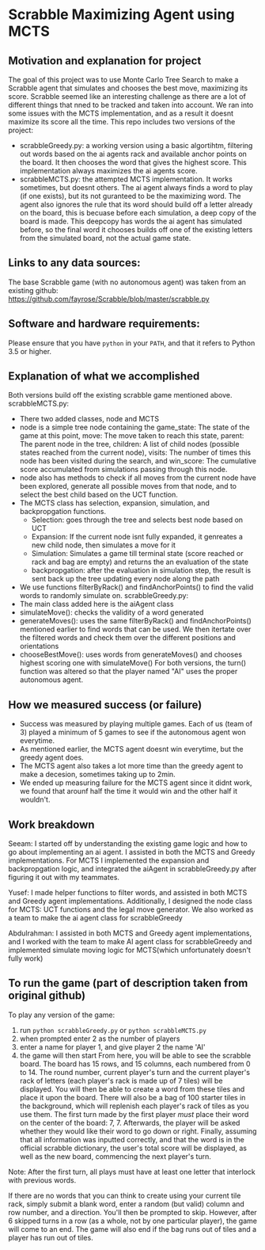 # Scrabble Maximizing Agent using MCTS

## Motivation and explanation for project
The goal of this project was to use Monte Carlo Tree Search to make a Scrabble agent that simulates and chooses the best move, maximizing its score. Scrabble seemed like an interesting challenge as there are a lot of different things that nned to be tracked and taken into account. We ran into some issues with the MCTS implementation, and as a result it doesnt maximize its score all the time. This repo includes two versions of the project:
  - scrabbleGreedy.py: a working version using a basic algortihtm, filtering out words based on the ai agents rack and available anchor points on the board. It then chooses the word that gives the highest score. This implementation always maximizes the ai agents score.
  - scrabbleMCTS.py: the attempted MCTS implementation. It works sometimes, but doesnt others. The ai agent always finds a word to play (if one exists), but its not guranteed to be the maximizing word. The agent also ignores the rule that its word should build off a letter already on the board, this is becuase before each simulation, a deep copy of the board is made. This deepcopy has words the ai agent has simulated before, so the final word it chooses builds off one of the existing letters from the simulated board, not the actual game state.

## Links to any data sources:
The base Scrabble game (with no autonomous agent) was taken from an existing github: https://github.com/fayrose/Scrabble/blob/master/scrabble.py

## Software and hardware requirements:
Please ensure that you have `python` in your `PATH`, and that it refers to Python 3.5 or higher.

## Explanation of what we accomplished
Both versions build off the existing scrabble game mentioned above.
scrabbleMCTS.py:
  - There two added classes, node and MCTS
  - node is a simple tree node containing the game_state: The state of the game at this point, move: The move taken to reach this state, parent: The parent node in the tree, children: A list of child nodes (possible states reached from the current node), visits: The number of times this node has been visited during the search, and win_score: The cumulative score accumulated from simulations passing through this node.
  - node also has methods to check if all moves from the current node have been explored, generate all possible moves from that node, and to select the best child based on the UCT function.
  - The MCTS class has selection, expansion, simulation, and backpropgation functions.
    - Selection: goes through the tree and selects best node based on UCT
    - Expansion: If the current node isnt fully expanded, it genreates a new child node, then simulates a move for it
    - Simulation: Simulates a game till terminal state (score reached or rack and bag are empty) and returns the an evaluation of the state
    - backpropgation: after the evaluation in simulation step, the result is sent back up the tree updating every node along the path
  - We use functions filterByRack() and findAnchorPoints() to find the valid words to randomly simulate on.
scrabbleGreedy.py:
  - The main class added here is the aiAgent class
  - simulateMove(): checks the validity of a word generated
  - generateMoves(): uses the same filterByRack() and findAnchorPoints() mentioned earlier to find words that can be used. We then itertate over the filtered words and check them over the different positions and orientations
  - chooseBestMove(): uses words from generateMoves() and chooses highest scoring one with simulateMove()
For both versions, the turn() function was altered so that the player named "AI" uses the proper autonomous agent. 

## How we measured success (or failure)
  - Success was measured by playing multiple games. Each of us (team of 3) played a minimum of 5 games to see if the autonomous agent won everytime.
  - As mentioned earlier, the MCTS agent doesnt win everytime, but the greedy agent does.
  - The MCTS agent also takes a lot more time than the greedy agent to make a decesion, sometimes taking up to 2min.
  - We ended up measuring failure for the MCTS agent since it didnt work, we found that arounf half the time it would win and the other half it wouldn't.

## Work breakdown

Seeam: I started off by understanding the existing game logic and how to go about implementing an ai agent. I assisted in both the MCTS and Greedy implementations. For MCTS I implemented the expansion and backpropgation logic, and integrated the aiAgent in scrabbleGreedy.py after figuring it out with my teammates. 

Yusef: I made helper functions to filter words, and assisted in both MCTS and Greedy agent implementations. Additionally, I designed the node class for MCTS: UCT functions and the legal move generator. We also worked as a team to make the ai agent class for scrabbleGreedy

Abdulrahman: I assisted in both MCTS and Greedy agent implementations, and I worked with the team to make AI agent class for scrabbleGreedy and implemented simulate moving logic for MCTS(which unfortunately doesn't fully work)



## To run the game (part of description taken from original github)
To play any version of the game:
  1) run `python scrabbleGreedy.py` or `python scrabbleMCTS.py`
  2) when prompted enter 2 as the number of players
  3) enter a name for player 1, and give player 2 the name 'AI'
  4) the game will then start
From here, you will be able to see the scrabble board. The board has 15 rows, and 15 columns, each numbered from 0 to 14. 
The round number, current player's turn and the current player's rack of letters (each player's rack is made up of 7 tiles) will be displayed. You will then be able to create a word from these tiles and place it upon the board. There will also be a bag of 100 starter tiles in the background, which will replenish each player's rack of tiles as you use them. The first turn made by the first player *must* place their word on the center of the board: 7, 7. Afterwards, the player will be asked whether they would like their word to go down or right. Finally, assuming that all information was inputted correctly, and that the word is in the official scrabble dictionary, the user's total score will be displayed, as well as the new board, commencing the next player's turn.

Note: After the first turn, all plays must have at least one letter that interlock with previous words. 

If there are no words that you can think to create using your current tile rack, simply submit a blank word, enter a random (but valid) column and row number, and a direction. You'll then be prompted to skip. However, after 6 skipped turns in a row (as a whole, not by one particular player), the game will come to an end. The game will also end if the bag runs out of tiles and a player has run out of tiles. 
